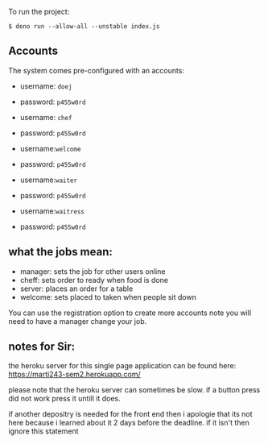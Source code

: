 

To run the project:

```
$ deno run --allow-all --unstable index.js
```
## Accounts

The system comes pre-configured with an accounts:

- username: `doej`
- password: `p455w0rd`


- username: `chef`
- password: `p455w0rd`


- username:`welcome`
- password: `p455w0rd`


- username:`waiter`
- password: `p455w0rd`


- username:`waitress`
- password: `p455w0rd`

## what the jobs mean:

- manager: sets the job for other users online
- cheff: sets order to ready when food is done
- server: places an order for a table
- welcome:  sets placed to taken when people sit down


You can use the registration option to create more accounts note you will need to have a manager change your job.

## notes for Sir:


the heroku server for this single page application can be found here: https://marti243-sem2.herokuapp.com/

please note that the heroku server can sometimes be slow. if a button press did not work press it untill it does.

if another depositry is needed for the front end then i apologie that its not here because i learned about it 2 days before the deadline. if it isn't then ignore this statement
